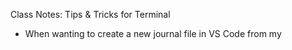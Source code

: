 Class Notes:
Tips & Tricks for Terminal
- When wanting to create a new journal file in VS Code from my 